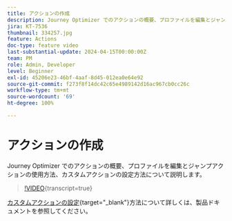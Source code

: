 ```yaml
---
title: アクションの作成
description: Journey Optimizer でのアクションの概要、プロファイルを編集とジャンプアクションの使用方法、カスタムアクションの設定方法について説明します。
jira: KT-7536
thumbnail: 334257.jpg
feature: Actions
doc-type: feature video
last-substantial-update: 2024-04-15T00:00:00Z
team: PM
role: Admin, Developer
level: Beginner
exl-id: 45206e23-46bf-4aaf-8d45-012ea0e64e92
source-git-commit: f273f8f14dc42c65e4989142d16ac967cb0cc26c
workflow-type: tm+mt
source-wordcount: '69'
ht-degree: 100%

---
```


# アクションの作成

Journey Optimizer でのアクションの概要、プロファイルを編集とジャンプアクションの使用方法、カスタムアクションの設定方法について説明します。

>[!VIDEO](https://video.tv.adobe.com/v/3428396?quality=12&learn=on){transcript=true}

[カスタムアクションの設定](https://experienceleague.adobe.com/ja/docs/journey-optimizer/using/configuration/configure-journeys/action-journeys/about-custom-action-configuration){target="_blank"}方法について詳しくは、製品ドキュメントを参照してください。
